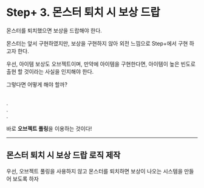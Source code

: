 # Step+ 3. 몬스터 퇴치 시 보상 드랍

몬스터를 퇴치했으면 보상을 드랍해야 한다.

몬스터는 앞서 구현하였지만, 보상을 구현하지 않아 외전 느낌으로 Step+에서 구현 하고자 한다.

우선, 아이템 보상도 오브젝트이며, 만약에 아이템을 구현한다면, 아이템이 높은 빈도로 출현 할 것이라는 사실을 인지해야 한다.

그렇다면 어떻게 해야 할까?

<br>
.
<br>
.
<br>
.

바로 **오브젝트 풀링**을 이용하는 것이다!

<hr>

## 몬스터 퇴치 시 보상 드랍 로직 제작

우선, 오브젝트 풀링을 사용하지 않고 몬스터를 퇴치하면 보상이 나오는 시스템을 만들어 보도록 하자






